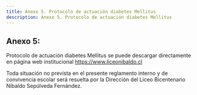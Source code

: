 ```yaml
---
title: Anexo 5. Protocolo de actuación diabetes Mellitus
description: Anexo 5. Protocolo de actuación diabetes Mellitus
---
```

## Anexo 5:
Protocolo de actuación diabetes Mellitus se puede descargar directamente en página web institucional https://www.liceonibaldo.cl

Toda situación no prevista en el presente reglamento interno y de convivencia escolar será resuelta por la Dirección del Liceo Bicentenario Nibaldo Sepúlveda Fernández.